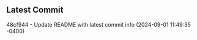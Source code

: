 
## Latest Commit
48cf944 - Update README with latest commit info (2024-09-01 11:49:35 -0400) <Yunxi-Zhou>

